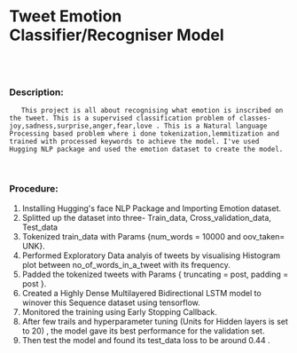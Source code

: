 # Tweet Emotion Classifier/Recogniser Model

<br />
<br />

### Description:
       This project is all about recognising what emotion is inscribed on the tweet. This is a supervised classification problem of classes- joy,sadness,surprise,anger,fear,love . This is a Natural language Processing based problem where i done tokenization,lemmitization and trained with processed keywords to achieve the model. I've used Hugging NLP package and used the emotion dataset to create the model.

<br />

### Procedure: <br />
1. Installing Hugging's face NLP Package and Importing Emotion dataset.<br />
2. Splitted up the dataset into three- Train_data, Cross_validation_data, Test_data<br />
3. Tokenized train_data with Params {num_words = 10000 and oov_taken= UNK}.<br />
4. Performed Exploratory Data analyis of tweets by visualising Histogram plot between no_of_words_in_a_tweet with its frequency.<br />
5. Padded the tokenized tweets with Params { truncating = post, padding = post }.<br />
6. Created a Highly Dense Multilayered Bidirectional LSTM model to winover this Sequence dataset using tensorflow.<br />
7. Monitored the training using Early Stopping Callback.<br />
8. After few trails and hyperparameter tuning (Units for Hidden layers is set to 20) , the model gave its best performance for the validation set.<br />
9. Then test the model and found its test_data loss to be around 0.44 .<br />
 

